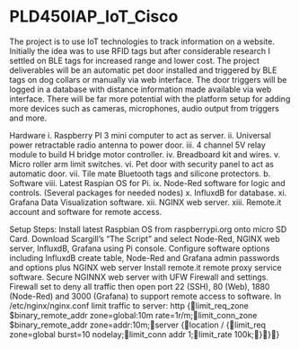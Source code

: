 # PLD450IAP_IoT_Cisco

The project is to use IoT technologies to track information on a website. Initially the idea was to use RFID tags but after considerable research I settled on BLE tags for increased range and lower cost. The project deliverables will be an automatic pet door installed and triggered by BLE tags on dog collars or manually via web interface. The door triggers will be logged in a database with distance information made available via web interface. There will be far more potential with the platform setup for adding more devices such as cameras, microphones, audio output from triggers and more. 

Hardware 
i.	Raspberry PI 3 mini computer to act as server.
ii.	Universal power retractable radio antenna to power door.
iii.	4 channel 5V relay module to build H bridge motor controller.
iv.	Breadboard kit and wires.
v.	Micro roller arm limit switches.
vi.	Pet door with security panel to act as automatic door.
vii.	Tile mate Bluetooth tags and silicone protectors.
b.	Software
viii.	Latest Raspian OS for Pi.
ix.	Node-Red software for logic and controls. (Several packages for needed nodes)
x.	InfluxdB for database.
xi.	Grafana Data Visualization software. 
xii.	NGINX web server.
xiii.	Remote.it account and software for remote access.

Setup Steps:
Install latest Raspbian OS from raspberrypi.org onto micro SD Card. 
Download Scargill’s “The Script” and select Node-Red, NGINX web server, InfluxdB, Grafana using Pi console. 
Configure software options including InfluxdB create table, Node-Red and Grafana admin passwords and options plus NGINX web server
Install remote.it remote proxy service software. 
Secure NGINNX web server with UFW Firewall and settings. Firewall set to deny all traffic then open port 22 (SSH), 80 (Web), 1880 (Node-Red) and 3000 (Grafana) to support remote access to software. 
In /etc/nginx/nginx.conf limit traffic to server:
http {limit_req_zone $binary_remote_addr zone=global:10m rate=1r/m;limit_conn_zone $binary_remote_addr zone=addr:10m;server {location / {limit_req zone=global burst=10 nodelay;limit_conn addr 1;limit_rate 100k;}}}
